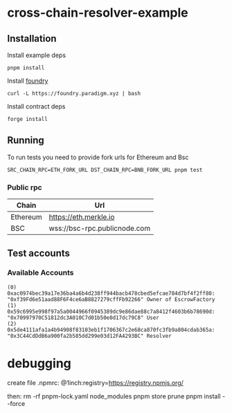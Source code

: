 # cross-chain-resolver-example

## Installation

Install example deps

```shell
pnpm install
```

Install [foundry](https://book.getfoundry.sh/getting-started/installation)

```shell
curl -L https://foundry.paradigm.xyz | bash
```

Install contract deps

```shell
forge install
```

## Running

To run tests you need to provide fork urls for Ethereum and Bsc

```shell
SRC_CHAIN_RPC=ETH_FORK_URL DST_CHAIN_RPC=BNB_FORK_URL pnpm test
```

### Public rpc

| Chain    | Url                          |
|----------|------------------------------|
| Ethereum | https://eth.merkle.io        |
| BSC      | wss://bsc-rpc.publicnode.com |

## Test accounts

### Available Accounts

```
(0) 0xac0974bec39a17e36ba4a6b4d238ff944bacb478cbed5efcae784d7bf4f2ff80: "0xf39Fd6e51aad88F6F4ce6aB8827279cffFb92266" Owner of EscrowFactory
(1) 0x59c6995e998f97a5a0044966f0945389dc9e86dae88c7a8412f4603b6b78690d: "0x70997970C51812dc3A010C7d01b50e0d17dc79C8" User
(2) 0x5de4111afa1a4b94908f83103eb1f1706367c2e68ca870fc3fb9a804cdab365a: "0x3C44CdDdB6a900fa2b585dd299e03d12FA4293BC" Resolver
```

# debugging
create file .npmrc:
@1inch:registry=https://registry.npmjs.org/

then:
rm -rf pnpm-lock.yaml node_modules
pnpm store prune
pnpm install --force 